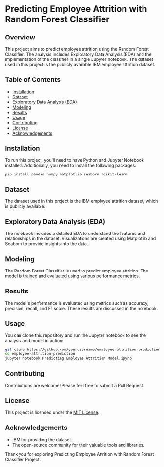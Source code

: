 # Predicting Employee Attrition with Random Forest Classifier

## Overview
This project aims to predict employee attrition using the Random Forest Classifier. The analysis includes Exploratory Data Analysis (EDA) and the implementation of the classifier in a single Jupyter notebook. The dataset used in this project is the publicly available IBM employee attrition dataset.

## Table of Contents
- [Installation](#installation)
- [Dataset](#dataset)
- [Exploratory Data Analysis (EDA)](#exploratory-data-analysis-eda)
- [Modeling](#modeling)
- [Results](#results)
- [Usage](#usage)
- [Contributing](#contributing)
- [License](#license)
- [Acknowledgements](#acknowledgements)

## Installation
To run this project, you'll need to have Python and Jupyter Notebook installed. Additionally, you need to install the following packages:

```bash
pip install pandas numpy matplotlib seaborn scikit-learn
```

## Dataset
The dataset used in this project is the IBM employee attrition dataset, which is publicly available.

## Exploratory Data Analysis (EDA)
The notebook includes a detailed EDA to understand the features and relationships in the dataset. Visualizations are created using Matplotlib and Seaborn to provide insights into the data.

## Modeling
The Random Forest Classifier is used to predict employee attrition. The model is trained and evaluated using various performance metrics.

## Results
The model's performance is evaluated using metrics such as accuracy, precision, recall, and F1 score. These results are discussed in the notebook.

## Usage
You can clone this repository and run the Jupyter notebook to see the analysis and model in action:

```bash
git clone https://github.com/yourusername/employee-attrition-prediction.git
cd employee-attrition-prediction
jupyter notebook Predicting Employee Attrition Model.ipynb
```

## Contributing
Contributions are welcome! Please feel free to submit a Pull Request.

## License
This project is licensed under the [MIT License](LICENSE).

## Acknowledgements
- IBM for providing the dataset.
- The open-source community for their valuable tools and libraries.

Thank you for exploring Predicting Employee Attrition with Random Forest Classifier Project.
